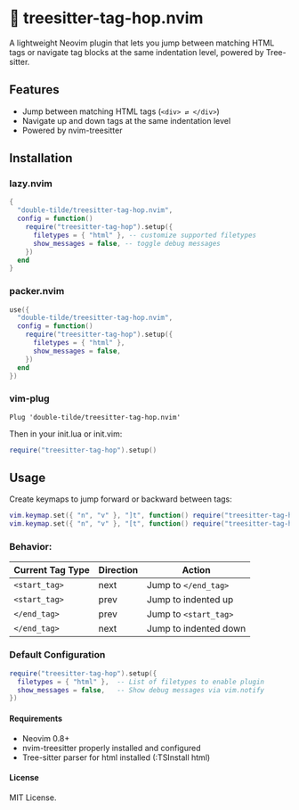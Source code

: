 # 🌿 treesitter-tag-hop.nvim

A lightweight Neovim plugin that lets you jump between matching HTML tags or navigate tag blocks at the same indentation level, powered by Tree-sitter.

## Features

- Jump between matching HTML tags (`<div> ⇄ </div>`)
- Navigate up and down tags at the same indentation level
- Powered by nvim-treesitter

## Installation

### lazy.nvim

```lua
{
  "double-tilde/treesitter-tag-hop.nvim",
  config = function()
    require("treesitter-tag-hop").setup({
      filetypes = { "html" }, -- customize supported filetypes
      show_messages = false, -- toggle debug messages
    })
  end
}
```

### packer.nvim

```lua
use({
  "double-tilde/treesitter-tag-hop.nvim",
  config = function()
    require("treesitter-tag-hop").setup({
      filetypes = { "html" },
      show_messages = false,
    })
  end
})
```

### vim-plug

```vim
Plug 'double-tilde/treesitter-tag-hop.nvim'
```

Then in your init.lua or init.vim:

```lua
require("treesitter-tag-hop").setup()
```

## Usage

Create keymaps to jump forward or backward between tags:

```lua
vim.keymap.set({ "n", "v" }, "]t", function() require("treesitter-tag-hop").jump_tag("next") end, { desc = "Jump to next tag" })
vim.keymap.set({ "n", "v" }, "[t", function() require("treesitter-tag-hop").jump_tag("prev") end, { desc = "Jump to previous tag" })
```

### Behavior:


| Current Tag Type | Direction | Action                   |
|------------------|-----------|--------------------------|
| `<start_tag>`    | next      | Jump to `</end_tag>`     |
| `<start_tag>`    | prev      | Jump to indented up      |
| `</end_tag>`     | prev      | Jump to `<start_tag>`    |
| `</end_tag>`     | next      | Jump to indented down    |


### Default Configuration

```lua
require("treesitter-tag-hop").setup({
  filetypes = { "html" },  -- List of filetypes to enable plugin
  show_messages = false,   -- Show debug messages via vim.notify
})
```

#### Requirements

- Neovim 0.8+
- nvim-treesitter properly installed and configured
- Tree-sitter parser for html installed (:TSInstall html)

#### License

MIT License.
